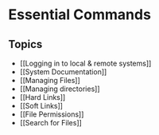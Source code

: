 # Essential Commands

## Topics

- [[Logging in to local & remote systems]]
- [[System Documentation]]
- [[Managing Files]]
- [[Managing directories]]
- [[Hard Links]]
- [[Soft Links]]
- [[File Permissions]]
- [[Search for Files]]
